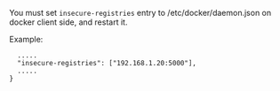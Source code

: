You must set `insecure-registries` entry to /etc/docker/daemon.json  on docker client side, and restart it.

Example:
```
  .....
  "insecure-registries": ["192.168.1.20:5000"],
  .....
}
```
